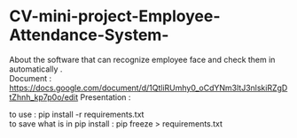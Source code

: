 # CV-mini-project-Employee-Attendance-System-
About the software that can recognize employee face and check them in automatically .<br>
Document : https://docs.google.com/document/d/1QtliRUmhy0_oCdYNm3ltJ3nlskiRZgDtZhnh_kp7p0o/edit
Presentation : <br>

to use : pip install -r requirements.txt <br>
to save what is in pip install : pip freeze > requirements.txt
